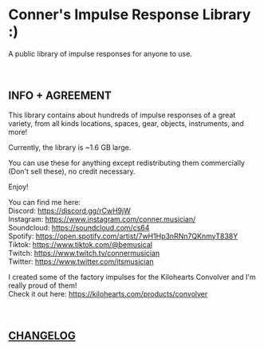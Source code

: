 #	Conner's Impulse Response Library :)
A public library of impulse responses for anyone to use.
<br/><br/><br/>


##        INFO + AGREEMENT
This library contains about hundreds of impulse responses of a great variety,
from all kinds locations, spaces, gear, objects, instruments, and more!

Currently, the library is ~1.6 GB large.

You can use these for anything except redistributing them commercially
(Don't sell these), no credit necessary.
<br/>

Enjoy!
<br/>

You can find me here:<br/>
Discord:	https://discord.gg/rCwH9jW<br/>
Instagram:	https://www.instagram.com/conner.musician/<br/>
Soundcloud:	https://soundcloud.com/cs64<br/>
Spotify:	https://open.spotify.com/artist/7wH1Hp3nRNn7QKnmyT838Y<br/>
Tiktok:		https://www.tiktok.com/@bemusical<br/>
Twitch:		https://www.twitch.tv/connermusician<br/>
Twitter:	https://www.twitter.com/itsmusician<br/>

I created some of the factory impulses for the Kilohearts Convolver and I'm really proud of them!
<br/>
Check it out here: https://kilohearts.com/products/convolver
<br/><br/><br/>


##            [CHANGELOG](/Changelog.md)
